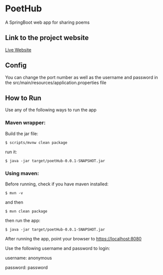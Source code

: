 # PoetHub
A SpringBoot web app for sharing poems

## Link to the project website
[Live Website](https://poethub.herokuapp.com)

## Config
You can change the port number as well as the username and password
in the src/main/resources/application.properties file

## How to Run
Use any of the following ways to run the app

### Maven wrapper:
Build the jar file:
```
$ scripts/mvnw clean package
```
run it:
```
$ java -jar target/poetHub-0.0.1-SNAPSHOT.jar
```
 
### Using maven:
Before running, check if you have maven installed:
```
$ mvn -v
```
and then
```
$ mvn clean package
```
then run the app:
```
$ java -jar target/poetHub-0.0.1-SNAPSHOT.jar
```

After running the app, point your browser to [https://localhost:8080](https://localhost:8080)

Use the following username and password to login:

username: anonymous

password: password

